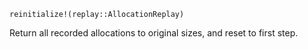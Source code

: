 ```
reinitialize!(replay::AllocationReplay)
```

Return all recorded allocations to original sizes, and reset to first step.
